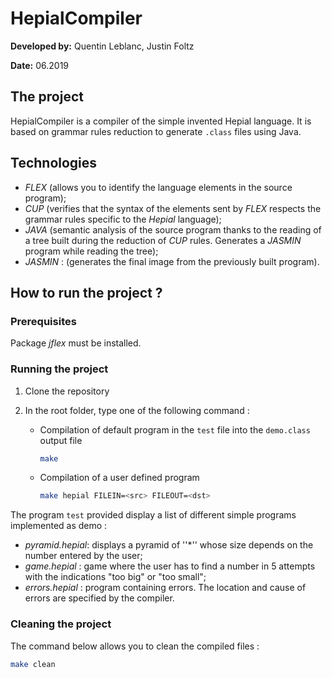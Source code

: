 # HepialCompiler

**Developed by:** Quentin Leblanc, Justin Foltz

**Date:** 06.2019

## The project

HepialCompiler is a compiler of the simple invented Hepial language. It is based on grammar rules reduction to generate `.class` files using Java.

## Technologies

* *FLEX* (allows you to identify the language elements in the source program);
* *CUP* (verifies that the syntax of the elements sent by *FLEX* respects the grammar rules specific to the *Hepial* language);
* *JAVA* (semantic analysis of the source program thanks to the reading of a tree built during the reduction of *CUP* rules. Generates a *JASMIN* program while reading the tree);
* *JASMIN* : (generates the final image from the previously built program).

## How to run the project ?

### Prerequisites

Package *jflex* must be installed.

### Running the project

1. Clone the repository

2. In the root folder, type one of the following command :

   * Compilation of default program in the `test` file into the `demo.class` output file

     ```bash
     make
     ```

   * Compilation of a user defined program

     ```bash
     make hepial FILEIN=<src> FILEOUT=<dst>
     ```

The program `test` provided display a list of different simple programs implemented as demo :

- *pyramid.hepial*: displays a pyramid of ''*'' whose size depends on the number entered by the user;
- *game.hepial* : game where the user has to find a number in 5 attempts with the indications "too big" or "too small";
- *errors.hepial* : program containing errors. The location and cause of errors are specified by the compiler.

### Cleaning the project

The command below allows you to clean the compiled files :

```bash
make clean
```
